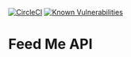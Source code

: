 [![CircleCI](https://circleci.com/gh/jjpaters/feed-me-api/tree/master.svg?style=svg)](https://circleci.com/gh/jjpaters/feed-me-api/tree/master)
[![Known Vulnerabilities](https://snyk.io/test/github/jjpaters/feed-me-api/badge.svg?targetFile=package.json)](https://snyk.io/test/github/jjpaters/feed-me-api?targetFile=package.json)

# Feed Me API